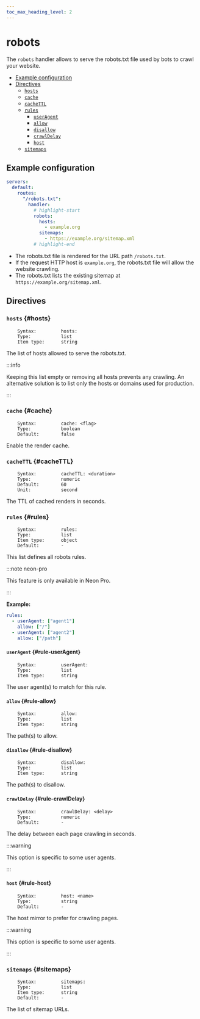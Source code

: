 ```yaml
---
toc_max_heading_level: 2
---
```


# robots

The `robots` handler allows to serve the robots.txt file used by bots to crawl your website.

- [Example configuration](./#example-configuration)
- [Directives](./#directives)
  - [`hosts`](./#hosts)
  - [`cache`](./#cache)
  - [`cacheTTL`](./#cacheTTL)
  - [`rules`](./#rules)
    - [`userAgent`](./#rule-userAgent)
    - [`allow`](./#rule-allow)
    - [`disallow`](./#rule-disallow)
    - [`crawlDelay`](./#rule-crawlDelay)
    - [`host`](./#rule-host)
  - [`sitemaps`](./#sitemaps)

## Example configuration

```yaml
servers:
  default:
    routes:
      "/robots.txt":
        handler:
          # highlight-start
          robots:
            hosts:
              - example.org
            sitemaps:
              - https://example.org/sitemap.xml
          # highlight-end
```

- The robots.txt file is rendered for the URL path `/robots.txt`.
- If the request HTTP host is `example.org`, the robots.txt file will allow the website crawling.
- The robots.txt lists the existing sitemap at `https://example.org/sitemap.xml`.

## Directives

### `hosts` {#hosts}

```
    Syntax:         hosts:
    Type:           list
    Item type:      string
```

The list of hosts allowed to serve the robots.txt.

:::info

Keeping this list empty or removing all hosts prevents any crawling. An alternative solution is to list only the hosts
or domains used for production.

:::

### `cache` {#cache}

```
    Syntax:         cache: <flag>
    Type:           boolean
    Default:        false
```

Enable the render cache.

### `cacheTTL` {#cacheTTL}

```
    Syntax:         cacheTTL: <duration>
    Type:           numeric
    Default:        60
    Unit:           second
```

The TTL of cached renders in seconds.

### `rules` {#rules}

```
    Syntax:         rules:
    Type:           list
    Item type:      object
    Default:        -
```

This list defines all robots rules.

:::note neon-pro

This feature is only available in Neon Pro.

:::

**Example:**

```yaml
rules:
  - userAgent: ["agent1"]
    allow: ["/"]
  - userAgent: ["agent2"]
    allow: ["/path"]
```

#### `userAgent` {#rule-userAgent}

```
    Syntax:         userAgent:
    Type:           list
    Item type:      string
```

The user agent(s) to match for this rule.

#### `allow` {#rule-allow}

```
    Syntax:         allow:
    Type:           list
    Item type:      string
```

The path(s) to allow.

#### `disallow` {#rule-disallow}

```
    Syntax:         disallow:
    Type:           list
    Item type:      string
```

The path(s) to disallow.

#### `crawlDelay` {#rule-crawlDelay}

```
    Syntax:         crawlDelay: <delay>
    Type:           numeric
    Default:        -
```

The delay between each page crawling in seconds.

:::warning

This option is specific to some user agents.

:::

#### `host` {#rule-host}

```
    Syntax:         host: <name>
    Type:           string
    Default:        -
```

The host mirror to prefer for crawling pages.

:::warning

This option is specific to some user agents.

:::

### `sitemaps` {#sitemaps}

```
    Syntax:         sitemaps:
    Type:           list
    Item type:      string
    Default:        -
```

The list of sitemap URLs.
